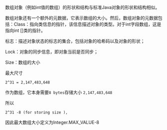 数组对象（例如int值的数组）的形状和结构与标准Java对象的形状和结构相似。

数组对象还有一个额外的元数据，它表示数组的大小。然后，数组对象的元数据包括：Class：指向类信息的指针，该信息描述对象的类型。对于int字段数组，这是指向int
[]类的指针。

标志：描述对象状态的标志的集合，包括对象的哈希码以及对象的形状；

Lock：对象的同步信息，即对象当前是否同步；

Size：数组的大小

最大尺寸

```
2^31 = 2,147,483,648
```

作为数组，它本身需要`8 bytes`存储大小 `2,147,483,648`

所以

```
2^31 -8 (for storing size ),
```

因此最大数组大小定义为Integer.MAX_VALUE-8

